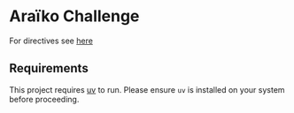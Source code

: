 # Araïko Challenge

For directives see [here](./CHALLENGE.md)

## Requirements

This project requires [uv](https://docs.astral.sh/uv/getting-started/installation) to run. Please ensure `uv` is installed on your system before proceeding.